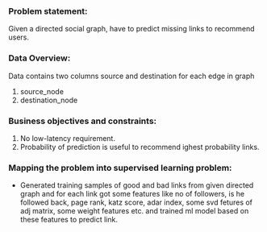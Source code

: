 ### Problem statement:

Given a directed social graph, have to predict missing links to recommend users.

### Data Overview:

Data contains two columns source and destination for each edge in graph

1. source_node 
2. destination_node

### Business objectives and constraints:

1. No low-latency requirement.
2. Probability of prediction is useful to recommend ighest probability links.


### Mapping the problem into supervised learning problem:

- Generated training samples of good and bad links from given directed graph and for each link got some features like no of followers, is he followed back, page rank, katz score, adar index, some svd fetures of adj matrix, some weight features etc. and trained ml model based on these features to predict link.